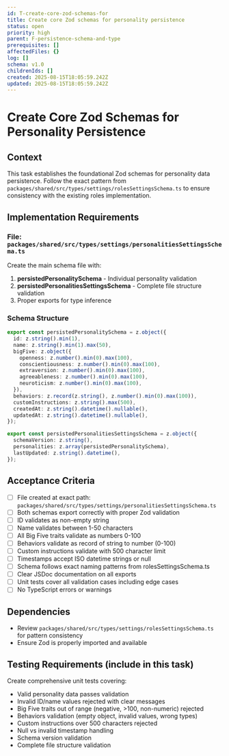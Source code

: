 ```yaml
---
id: T-create-core-zod-schemas-for
title: Create core Zod schemas for personality persistence
status: open
priority: high
parent: F-persistence-schema-and-type
prerequisites: []
affectedFiles: {}
log: []
schema: v1.0
childrenIds: []
created: 2025-08-15T18:05:59.242Z
updated: 2025-08-15T18:05:59.242Z
---
```


# Create Core Zod Schemas for Personality Persistence

## Context

This task establishes the foundational Zod schemas for personality data persistence. Follow the exact pattern from `packages/shared/src/types/settings/rolesSettingsSchema.ts` to ensure consistency with the existing roles implementation.

## Implementation Requirements

### File: `packages/shared/src/types/settings/personalitiesSettingsSchema.ts`

Create the main schema file with:

1. **persistedPersonalitySchema** - Individual personality validation
2. **persistedPersonalitiesSettingsSchema** - Complete file structure validation
3. Proper exports for type inference

### Schema Structure

```typescript
export const persistedPersonalitySchema = z.object({
  id: z.string().min(1),
  name: z.string().min(1).max(50),
  bigFive: z.object({
    openness: z.number().min(0).max(100),
    conscientiousness: z.number().min(0).max(100),
    extraversion: z.number().min(0).max(100),
    agreeableness: z.number().min(0).max(100),
    neuroticism: z.number().min(0).max(100),
  }),
  behaviors: z.record(z.string(), z.number().min(0).max(100)),
  customInstructions: z.string().max(500),
  createdAt: z.string().datetime().nullable(),
  updatedAt: z.string().datetime().nullable(),
});

export const persistedPersonalitiesSettingsSchema = z.object({
  schemaVersion: z.string(),
  personalities: z.array(persistedPersonalitySchema),
  lastUpdated: z.string().datetime(),
});
```

## Acceptance Criteria

- [ ] File created at exact path: `packages/shared/src/types/settings/personalitiesSettingsSchema.ts`
- [ ] Both schemas export correctly with proper Zod validation
- [ ] ID validates as non-empty string
- [ ] Name validates between 1-50 characters
- [ ] All Big Five traits validate as numbers 0-100
- [ ] Behaviors validate as record of string to number (0-100)
- [ ] Custom instructions validate with 500 character limit
- [ ] Timestamps accept ISO datetime strings or null
- [ ] Schema follows exact naming patterns from rolesSettingsSchema.ts
- [ ] Clear JSDoc documentation on all exports
- [ ] Unit tests cover all validation cases including edge cases
- [ ] No TypeScript errors or warnings

## Dependencies

- Review `packages/shared/src/types/settings/rolesSettingsSchema.ts` for pattern consistency
- Ensure Zod is properly imported and available

## Testing Requirements (include in this task)

Create comprehensive unit tests covering:

- Valid personality data passes validation
- Invalid ID/name values rejected with clear messages
- Big Five traits out of range (negative, >100, non-numeric) rejected
- Behaviors validation (empty object, invalid values, wrong types)
- Custom instructions over 500 characters rejected
- Null vs invalid timestamp handling
- Schema version validation
- Complete file structure validation
